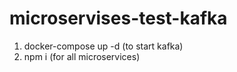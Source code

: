 # microservises-test-kafka

1. docker-compose up -d (to start kafka)
2. npm i (for all microservices)
